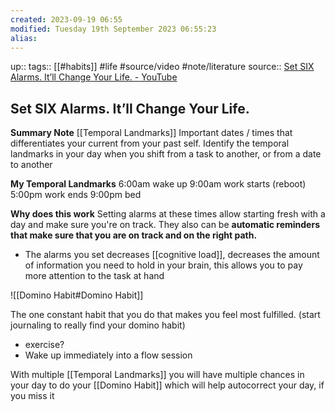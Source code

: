 ```yaml
---
created: 2023-09-19 06:55
modified: Tuesday 19th September 2023 06:55:23
alias:
---
```

up::
tags:: [[#habits]] #life #source/video #note/literature
source:: [Set SIX Alarms. It’ll Change Your Life. - YouTube](https://www.youtube.com/watch?v=hApnn1vnWi0)
## Set SIX Alarms. It’ll Change Your Life.

**Summary Note**
[[Temporal Landmarks]]
Important dates / times that differentiates your current from your past self.
Identify the temporal landmarks in your day
when you shift from a task to another, or from a date to another

**My Temporal Landmarks**
	6:00am wake up
	9:00am work starts (reboot)
	5:00pm work ends
	9:00pm bed

**Why does this work**
Setting alarms at these times allow starting fresh with a day and make sure you're on track. They also can be **automatic reminders that make sure that you are on track and on the right path.**
- The alarms you set decreases [[cognitive load]], decreases the amount of information you need to hold in your brain, this allows you to pay more attention to the task at hand


![[Domino Habit#Domino Habit]]

The one constant habit that you do that makes you feel most fulfilled.
(start journaling to really find your domino habit)
- exercise?
- Wake up immediately into a flow session


With multiple [[Temporal Landmarks]] you will have multiple chances in your day to do your [[Domino Habit]] which will help autocorrect your day, if you miss it
